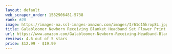 ```yaml
---
layout: default 
﻿web_scraper_order: 1582906481-5738
rank: #20
image: https://images-na.ssl-images-amazon.com/images/I/61d15krop8L.jpg
title: Galabloomer Newborn Receiving Blanket Headband Set Flower Print Baby Swaddle…
url: https://www.amazon.com/Galabloomer-Newborn-Receiving-Headband-Blankets/dp/B07C1WM462/ref=zg_mw_fashion_20?_encoding=UTF8&psc=1&refRID=66WPJ0NPG4B2ZT1JZ4BC
reviews: 4.6 out of 5 stars
price: $12.99 - $19.99
---
```

